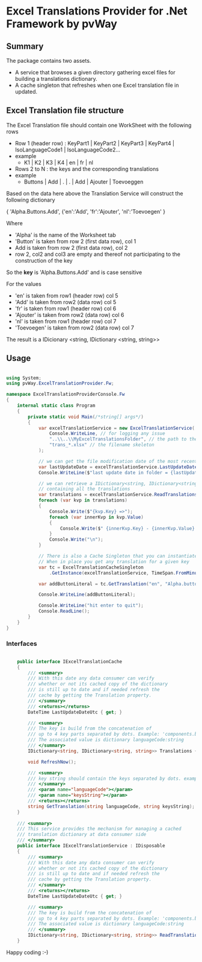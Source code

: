 # Excel Translations Provider for .Net Framework by pvWay

## Summary

The package contains two assets.

* A service that browses a given directory gathering excel files for building a translations dictionary.
* A cache singleton that refreshes when one Excel translation file in updated.

## Excel Translation file structure
The Excel Translation file should contain one WorkSheet with the following rows
* Row 1 (header row) :  KeyPart1 | KeyPart2 | KeyPart3 | KeyPart4 | IsoLanguageCode1 | IsoLanguageCode2...
* example
  * K1 | K2 |	K3 | K4 | en | fr |	nl
* Rows 2 to N : the keys and the corresponding translations
* example
  * Buttons | Add | . | . | Add | Ajouter | Toevoeggen

Based on the data here above the Translation Service will construct the following dictionary

{ 'Alpha.Buttons.Add', {'en':'Add',  'fr':'Ajouter', 'nl':'Toevoegen' }

Where
* 'Alpha' is the name of the Worksheet tab
* 'Button' is taken from row 2 (first data row), col 1
* Add is taken from row 2 (first data row), col 2
* row 2, col2 and col3 are empty and thereof not participating to the construction of the key

So the **key** is 'Alpha.Buttons.Add' and is case sensitive

For the values
* 'en' is taken from row1 (header row) col 5
* 'Add' is taken from row2 (data row) col 5
* 'fr' is taken from row1 (header row) col 6
* 'Ajouter' is taken from row2 (data row) col 6
* 'nl' is taken from row1 (header row) col 7
* 'Toevoegen' is taken from row2 (data row) col 7

The result is a IDicionary &lt;string, IDictionary &lt;string, string&gt;&gt;

## Usage

``` csharp
	
using System;
using pvWay.ExcelTranslationProvider.Fw;

namespace ExcelTranslationProviderConsole.Fw
{
    internal static class Program
    {
        private static void Main(/*string[] args*/)
        {
            var excelTranslationService = new ExcelTranslationService(
                Console.WriteLine, // for logging any issue
                "..\\..\\MyExcelTranslationsFolder", // the path to the directory
                "trans_*.xlsx" // the filename skeleton
            );

            // we can get the file modification date of the most recent Excel
            var lastUpdateDate = excelTranslationService.LastUpdateDateUtc;
            Console.WriteLine($"last update date in folder = {lastUpdateDate:dd MMM yyyy HH:mm:ss}");

            // we can retrieve a IDictionary<string, IDictionary<string, string> 
            // containing all the translations
            var translations = excelTranslationService.ReadTranslations();
            foreach (var kvp in translations)
            {
                Console.Write($"{kvp.Key} =>");
                foreach (var innerKvp in kvp.Value)
                {
                    Console.Write($" {innerKvp.Key} - {innerKvp.Value} ");
                }
                Console.Write("\n");
            }

            // There is also a Cache Singleton that you can instantiate any where
            // When in place you get any translation for a given key
            var tc = ExcelTranslationCacheSingleton
                .GetInstance(excelTranslationService, TimeSpan.FromMinutes(5));

            var addButtonLiteral = tc.GetTranslation("en", "Alpha.buttons.add");

            Console.WriteLine(addButtonLiteral);

            Console.WriteLine("hit enter to quit");
            Console.ReadLine();
        }
    }
}

```

### Interfaces

``` csharp
	
    public interface IExcelTranslationCache
    {
        /// <summary>
        /// With this date any data consumer can verify
        /// whether or not its cached copy of the dictionary
        /// is still up to date and if needed refresh the
        /// cache by getting the Translation property.
        /// </summary>
        /// <returns></returns>
        DateTime LastUpdateDateUtc { get; }

        /// <summary>
        /// The key is build from the concatenation of
        /// up to 4 key parts separated by dots. Example: 'components.buttons.save').
        /// The associated value is dictionary languageCode:string
        /// </summary>
        IDictionary<string, IDictionary<string, string>> Translations { get; }

        void RefreshNow();

        /// <summary>
        /// key string should contain the keys separated by dots. example : 'enum.size'
        /// </summary>
        /// <param name="languageCode"></param>
        /// <param name="keysString"></param>
        /// <returns></returns>
        string GetTranslation(string languageCode, string keysString);
    }
    
    /// <summary>
    /// This service provides the mechanism for managing a cached
    /// translation dictionary at data consumer side
    /// </summary>
    public interface IExcelTranslationService : IDisposable
    {
        /// <summary>
        /// With this date any data consumer can verify
        /// whether or not its cached copy of the dictionary
        /// is still up to date and if needed refresh the
        /// cache by getting the Translation property.
        /// </summary>
        /// <returns></returns>
        DateTime LastUpdateDateUtc { get; }

        /// <summary>
        /// The key is build from the concatenation of
        /// up to 4 key parts separated by dots. Example: 'components.buttons.save').
        /// The associated value is dictionary languageCode:string
        /// </summary>
        IDictionary<string, IDictionary<string, string>> ReadTranslations();
    }    

```

Happy coding :-)
